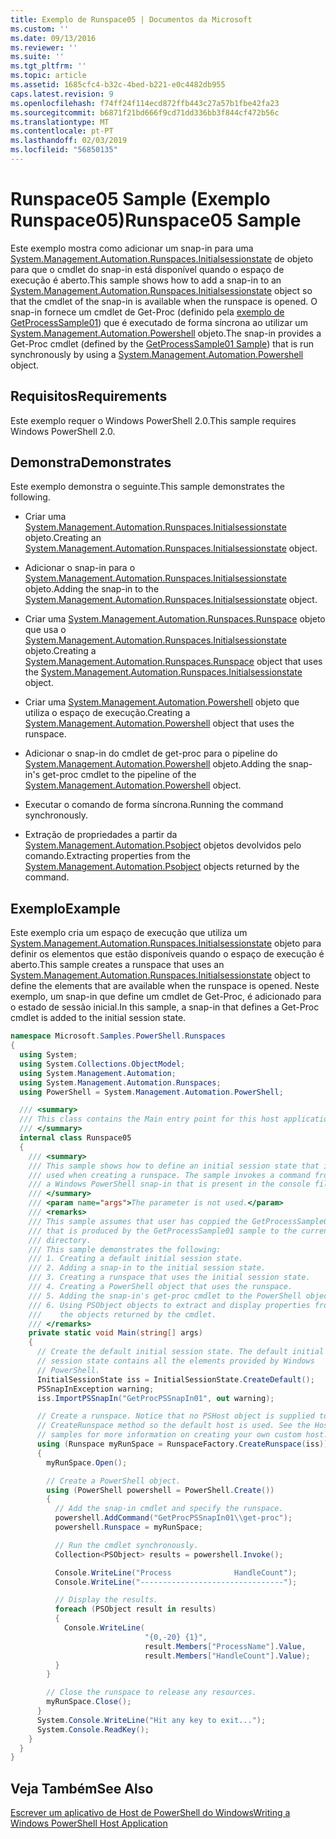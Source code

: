 ```yaml
---
title: Exemplo de Runspace05 | Documentos da Microsoft
ms.custom: ''
ms.date: 09/13/2016
ms.reviewer: ''
ms.suite: ''
ms.tgt_pltfrm: ''
ms.topic: article
ms.assetid: 1685cfc4-b32c-4bed-b221-e0c4482db955
caps.latest.revision: 9
ms.openlocfilehash: f74ff24f114ecd872ffb443c27a57b1fbe42fa23
ms.sourcegitcommit: b6871f21bd666f9cd71dd336bb3f844cf472b56c
ms.translationtype: MT
ms.contentlocale: pt-PT
ms.lasthandoff: 02/03/2019
ms.locfileid: "56850135"
---
```

# <a name="runspace05-sample"></a><span data-ttu-id="f6ad4-102">Runspace05 Sample (Exemplo Runspace05)</span><span class="sxs-lookup"><span data-stu-id="f6ad4-102">Runspace05 Sample</span></span>

<span data-ttu-id="f6ad4-103">Este exemplo mostra como adicionar um snap-in para uma [System.Management.Automation.Runspaces.Initialsessionstate](/dotnet/api/System.Management.Automation.Runspaces.InitialSessionState) de objeto para que o cmdlet do snap-in está disponível quando o espaço de execução é aberto.</span><span class="sxs-lookup"><span data-stu-id="f6ad4-103">This sample shows how to add a snap-in to an [System.Management.Automation.Runspaces.Initialsessionstate](/dotnet/api/System.Management.Automation.Runspaces.InitialSessionState) object so that the cmdlet of the snap-in is available when the runspace is opened.</span></span> <span data-ttu-id="f6ad4-104">O snap-in fornece um cmdlet de Get-Proc (definido pela [exemplo de GetProcessSample01](../cmdlet/getprocesssample01-sample.md)) que é executado de forma síncrona ao utilizar um [System.Management.Automation.Powershell](/dotnet/api/system.management.automation.powershell) objeto.</span><span class="sxs-lookup"><span data-stu-id="f6ad4-104">The snap-in provides a Get-Proc cmdlet (defined by the [GetProcessSample01 Sample](../cmdlet/getprocesssample01-sample.md)) that is run synchronously by using a [System.Management.Automation.Powershell](/dotnet/api/system.management.automation.powershell) object.</span></span>

## <a name="requirements"></a><span data-ttu-id="f6ad4-105">Requisitos</span><span class="sxs-lookup"><span data-stu-id="f6ad4-105">Requirements</span></span>

<span data-ttu-id="f6ad4-106">Este exemplo requer o Windows PowerShell 2.0.</span><span class="sxs-lookup"><span data-stu-id="f6ad4-106">This sample requires Windows PowerShell 2.0.</span></span>

## <a name="demonstrates"></a><span data-ttu-id="f6ad4-107">Demonstra</span><span class="sxs-lookup"><span data-stu-id="f6ad4-107">Demonstrates</span></span>

<span data-ttu-id="f6ad4-108">Este exemplo demonstra o seguinte.</span><span class="sxs-lookup"><span data-stu-id="f6ad4-108">This sample demonstrates the following.</span></span>

- <span data-ttu-id="f6ad4-109">Criar uma [System.Management.Automation.Runspaces.Initialsessionstate](/dotnet/api/System.Management.Automation.Runspaces.InitialSessionState) objeto.</span><span class="sxs-lookup"><span data-stu-id="f6ad4-109">Creating an [System.Management.Automation.Runspaces.Initialsessionstate](/dotnet/api/System.Management.Automation.Runspaces.InitialSessionState) object.</span></span>

- <span data-ttu-id="f6ad4-110">Adicionar o snap-in para o [System.Management.Automation.Runspaces.Initialsessionstate](/dotnet/api/System.Management.Automation.Runspaces.InitialSessionState) objeto.</span><span class="sxs-lookup"><span data-stu-id="f6ad4-110">Adding the snap-in to the [System.Management.Automation.Runspaces.Initialsessionstate](/dotnet/api/System.Management.Automation.Runspaces.InitialSessionState) object.</span></span>

- <span data-ttu-id="f6ad4-111">Criar uma [System.Management.Automation.Runspaces.Runspace](/dotnet/api/System.Management.Automation.Runspaces.Runspace) objeto que usa o [System.Management.Automation.Runspaces.Initialsessionstate](/dotnet/api/System.Management.Automation.Runspaces.InitialSessionState) objeto.</span><span class="sxs-lookup"><span data-stu-id="f6ad4-111">Creating a [System.Management.Automation.Runspaces.Runspace](/dotnet/api/System.Management.Automation.Runspaces.Runspace) object that uses the [System.Management.Automation.Runspaces.Initialsessionstate](/dotnet/api/System.Management.Automation.Runspaces.InitialSessionState) object.</span></span>

- <span data-ttu-id="f6ad4-112">Criar uma [System.Management.Automation.Powershell](/dotnet/api/system.management.automation.powershell) objeto que utiliza o espaço de execução.</span><span class="sxs-lookup"><span data-stu-id="f6ad4-112">Creating a [System.Management.Automation.Powershell](/dotnet/api/system.management.automation.powershell) object that uses the runspace.</span></span>

- <span data-ttu-id="f6ad4-113">Adicionar o snap-in do cmdlet de get-proc para o pipeline do [System.Management.Automation.Powershell](/dotnet/api/system.management.automation.powershell) objeto.</span><span class="sxs-lookup"><span data-stu-id="f6ad4-113">Adding the snap-in's get-proc cmdlet to the pipeline of the [System.Management.Automation.Powershell](/dotnet/api/system.management.automation.powershell) object.</span></span>

- <span data-ttu-id="f6ad4-114">Executar o comando de forma síncrona.</span><span class="sxs-lookup"><span data-stu-id="f6ad4-114">Running the command synchronously.</span></span>

- <span data-ttu-id="f6ad4-115">Extração de propriedades a partir da [System.Management.Automation.Psobject](/dotnet/api/System.Management.Automation.PSObject) objetos devolvidos pelo comando.</span><span class="sxs-lookup"><span data-stu-id="f6ad4-115">Extracting properties from the [System.Management.Automation.Psobject](/dotnet/api/System.Management.Automation.PSObject) objects returned by the command.</span></span>

## <a name="example"></a><span data-ttu-id="f6ad4-116">Exemplo</span><span class="sxs-lookup"><span data-stu-id="f6ad4-116">Example</span></span>

<span data-ttu-id="f6ad4-117">Este exemplo cria um espaço de execução que utiliza um [System.Management.Automation.Runspaces.Initialsessionstate](/dotnet/api/System.Management.Automation.Runspaces.InitialSessionState) objeto para definir os elementos que estão disponíveis quando o espaço de execução é aberto.</span><span class="sxs-lookup"><span data-stu-id="f6ad4-117">This sample creates a runspace that uses an [System.Management.Automation.Runspaces.Initialsessionstate](/dotnet/api/System.Management.Automation.Runspaces.InitialSessionState) object to define the elements that are available when the runspace is opened.</span></span> <span data-ttu-id="f6ad4-118">Neste exemplo, um snap-in que define um cmdlet de Get-Proc, é adicionado para o estado de sessão inicial.</span><span class="sxs-lookup"><span data-stu-id="f6ad4-118">In this sample, a snap-in that defines a Get-Proc cmdlet is added to the initial session state.</span></span>

```csharp
namespace Microsoft.Samples.PowerShell.Runspaces
{
  using System;
  using System.Collections.ObjectModel;
  using System.Management.Automation;
  using System.Management.Automation.Runspaces;
  using PowerShell = System.Management.Automation.PowerShell;

  /// <summary>
  /// This class contains the Main entry point for this host application.
  /// </summary>
  internal class Runspace05
  {
    /// <summary>
    /// This sample shows how to define an initial session state that is
    /// used when creating a runspace. The sample invokes a command from
    /// a Windows PowerShell snap-in that is present in the console file.
    /// </summary>
    /// <param name="args">The parameter is not used.</param>
    /// <remarks>
    /// This sample assumes that user has coppied the GetProcessSample01.dll
    /// that is produced by the GetProcessSample01 sample to the current
    /// directory.
    /// This sample demonstrates the following:
    /// 1. Creating a default initial session state.
    /// 2. Adding a snap-in to the initial session state.
    /// 3. Creating a runspace that uses the initial session state.
    /// 4. Creating a PowerShell object that uses the runspace.
    /// 5. Adding the snap-in's get-proc cmdlet to the PowerShell object.
    /// 6. Using PSObject objects to extract and display properties from
    ///    the objects returned by the cmdlet.
    /// </remarks>
    private static void Main(string[] args)
    {
      // Create the default initial session state. The default initial
      // session state contains all the elements provided by Windows
      // PowerShell.
      InitialSessionState iss = InitialSessionState.CreateDefault();
      PSSnapInException warning;
      iss.ImportPSSnapIn("GetProcPSSnapIn01", out warning);

      // Create a runspace. Notice that no PSHost object is supplied to the
      // CreateRunspace method so the default host is used. See the Host
      // samples for more information on creating your own custom host.
      using (Runspace myRunSpace = RunspaceFactory.CreateRunspace(iss))
      {
        myRunSpace.Open();

        // Create a PowerShell object.
        using (PowerShell powershell = PowerShell.Create())
        {
          // Add the snap-in cmdlet and specify the runspace.
          powershell.AddCommand("GetProcPSSnapIn01\\get-proc");
          powershell.Runspace = myRunSpace;

          // Run the cmdlet synchronously.
          Collection<PSObject> results = powershell.Invoke();

          Console.WriteLine("Process              HandleCount");
          Console.WriteLine("--------------------------------");

          // Display the results.
          foreach (PSObject result in results)
          {
            Console.WriteLine(
                              "{0,-20} {1}",
                              result.Members["ProcessName"].Value,
                              result.Members["HandleCount"].Value);
          }
        }

        // Close the runspace to release any resources.
        myRunSpace.Close();
      }
      System.Console.WriteLine("Hit any key to exit...");
      System.Console.ReadKey();
    }
  }
}
```

## <a name="see-also"></a><span data-ttu-id="f6ad4-119">Veja Também</span><span class="sxs-lookup"><span data-stu-id="f6ad4-119">See Also</span></span>

[<span data-ttu-id="f6ad4-120">Escrever um aplicativo de Host de PowerShell do Windows</span><span class="sxs-lookup"><span data-stu-id="f6ad4-120">Writing a Windows PowerShell Host Application</span></span>](./writing-a-windows-powershell-host-application.md)